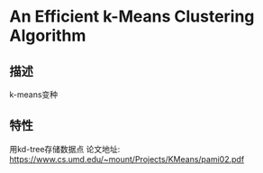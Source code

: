 # An Efficient k-Means Clustering Algorithm

## 描述
k-means变种  

## 特性
用kd-tree存储数据点
论文地址:
https://www.cs.umd.edu/~mount/Projects/KMeans/pami02.pdf